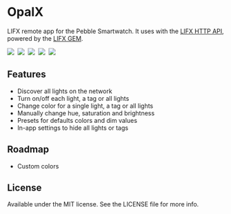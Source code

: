 # OpalX

LIFX remote app for the Pebble Smartwatch. It uses with the [LIFX HTTP API](https://github.com/chendo/lifx-http), powered by the [LIFX GEM](https://github.com/LIFX/lifx-gem).

![](https://assets.getpebble.com/api/file/jOi00EDESgCbMUKJjYyR/convert)&nbsp;
![](https://assets.getpebble.com/api/file/rEGwzZ1JTxKUfkPbv2AX/convert)&nbsp;
![](https://assets.getpebble.com/api/file/wh1MBboRXGlhmhCygiUL/convert)&nbsp;
![](https://assets.getpebble.com/api/file/oJavxdf4Q4yPENtc1xyb/convert)&nbsp;
![](https://assets.getpebble.com/api/file/6CcrCu1RgSjgNE7fW5IP/convert)

## Features

* Discover all lights on the network
* Turn on/off each light, a tag or all lights
* Change color for a single light, a tag or all lights
* Manually change hue, saturation and brightness
* Presets for defaults colors and dim values
* In-app settings to hide all lights or tags

## Roadmap

* Custom colors

## License

Available under the MIT license. See the LICENSE file for more info.
